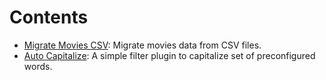# Contents

- [Migrate Movies CSV](migrate_movies_csv): Migrate movies data from CSV files.
- [Auto Capitalize](auto_capitalize): A simple filter plugin to capitalize set of preconfigured words.

